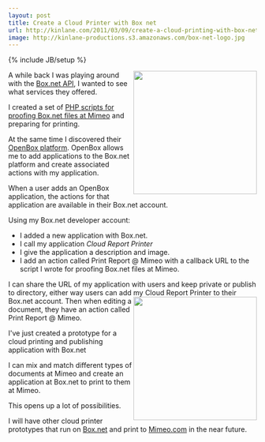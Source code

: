 ```yaml
---
layout: post
title: Create a Cloud Printer with Box net
url: http://kinlane.com/2011/03/09/create-a-cloud-printing-with-box-net/
image: http://kinlane-productions.s3.amazonaws.com/box-net-logo.jpg
---
```

{% include JB/setup %}
<p>
     <a href="&quot;http://www.box.net"></a><img src="http://kinlane-productions.s3.amazonaws.com/box-net-logo.jpg"  width="250" align="right" />A while back I was playing around with the <a title="Box.net API" href="http://developers.box.net/w/page/12923958/FrontPage">Box.net API</a>, I wanted to see what services they offered.
</p>

<p>
     I created a set of <a title="PHP Script for Proofing Box.net Files at Mimeo" href="http://www.kinlane.com/2011/02/proofing-print-documents-from-box-net/">PHP scripts for proofing Box.net files at Mimeo</a> and preparing for printing.
</p>

<p>
     At the same time I discovered their <a title="OpenBox Platform" href="http://www.box.net/services">OpenBox platform</a>. OpenBox allows me to add applications to the Box.net platform and create associated actions with my application.
</p>

<p>
     When a user adds an OpenBox application, the actions for that application are available in their Box.net account.
</p>

<p>
     Using my Box.net developer account:
</p>
<ul class="mainlist">
     <li>I added a new application with Box.net.
     </li>
     <li>I call my application <em>Cloud Report Printer</em>
     </li>
     <li>I give the application a description and image.
     </li>
     <li>I add an action called Print Report @ Mimeo with a callback URL to the script I wrote for proofing Box.net files at Mimeo.
     </li>
</ul>
<p>
     I can share the URL of my application with users and keep private or publish to directory, either way users can add my Cloud Report Printer to their Box.net account. <a href="http://www.mimeo.com/"><img src="http://kinlane-productions.s3.amazonaws.com/mimeo-logo.jpg"  width="250" align="right" /></a> Then when editing a document, they have an action called Print Report @ Mimeo.
</p>

<p>
     I've just created a prototype for a cloud printing and publishing application with Box.net
</p>

<p>
     I can mix and match different types of documents at Mimeo and create an application at Box.net to print to them at Mimeo.
</p>

<p>
     This opens up a lot of possibilities.
</p>

<p>
     I will have other cloud printer prototypes that run on <a title="Box.net" href="Box.net">Box.net</a> and print to <a title="Mimeo" href="http://www.Mimeo.com">Mimeo.com</a> in the near future.
</p>